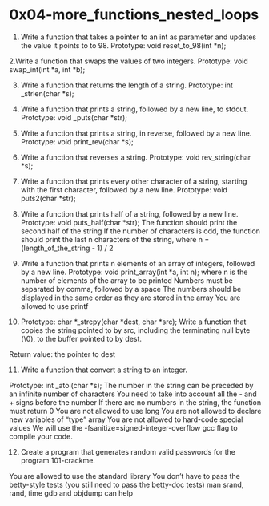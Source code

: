 # 0x04-more_functions_nested_loops

1. Write a function that takes a pointer to an int as parameter and updates the value it points to to 98.
Prototype: void reset_to_98(int *n);

2.Write a function that swaps the values of two integers.
Prototype: void swap_int(int *a, int *b);  

3. Write a function that returns the length of a string.
Prototype: int _strlen(char *s);

4. Write a function that prints a string, followed by a new line, to stdout.
Prototype: void _puts(char *str);

5. Write a function that prints a string, in reverse, followed by a new line.
Prototype: void print_rev(char *s);

6. Write a function that reverses a string.
Prototype: void rev_string(char *s);

7. Write a function that prints every other character of a string, starting with the first character, followed by a new line.
Prototype: void puts2(char *str);

8. Write a function that prints half of a string, followed by a new line.
Prototype: void puts_half(char *str);
The function should print the second half of the string
If the number of characters is odd, the function should print the last n characters of the string, where n = (length_of_the_string - 1) / 2

9. Write a function that prints n elements of an array of integers, followed by a new line.
Prototype: void print_array(int *a, int n);
where n is the number of elements of the array to be printed
Numbers must be separated by comma, followed by a space
The numbers should be displayed in the same order as they are stored in the array
You are allowed to use printf

10. Prototype: char *_strcpy(char *dest, char *src);
Write a function that copies the string pointed to by src, including the terminating null byte (\0), to the buffer pointed to by dest.

Return value: the pointer to dest

11. Write a function that convert a string to an integer.

Prototype: int _atoi(char *s);
The number in the string can be preceded by an infinite number of characters
You need to take into account all the - and + signs before the number
If there are no numbers in the string, the function must return 0
You are not allowed to use long
You are not allowed to declare new variables of “type” array
You are not allowed to hard-code special values
We will use the -fsanitize=signed-integer-overflow gcc flag to compile your code.

12. Create a program that generates random valid passwords for the program 101-crackme.

You are allowed to use the standard library
You don’t have to pass the betty-style tests (you still need to pass the betty-doc tests)
man srand, rand, time
gdb and objdump can help
